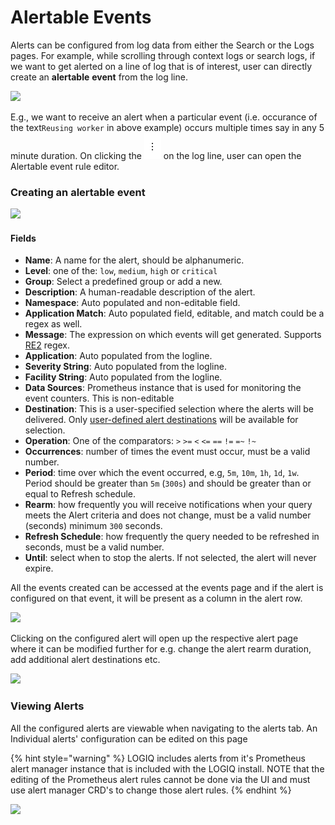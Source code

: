 # Alertable Events

Alerts can be configured from log data from either the Search or the Logs pages. For example, while scrolling through context logs or search logs, if we want to get alerted on a line of log that is of interest, user can directly create an **alertable** **event** from the log line.

![](<../.gitbook/assets/Screenshot\_2020-08-10 Logs(2).png>)

E.g., we want to receive an alert when a particular event (i.e. occurance of the text`Reusing worker` in above example) occurs multiple times say in any 5 minute duration. On clicking the <img src="../.gitbook/assets/Screen Shot 2020-08-11 at 5.34.40 PM.png" alt="" data-size="original"> on the log line, user can open the Alertable event rule editor.

### Creating an alertable event

![](<../.gitbook/assets/Screenshot\_2020-08-10 Logs(1).png>)

#### Fields

* **Name**: A name for the alert, should be alphanumeric.
* **Level**: one of the:  `low`, `medium`, `high` or `critical`
* **Group**: Select a predefined group or add a new.
* **Description**: A human-readable description of the alert.
* **Namespace**: Auto populated and non-editable field.
* **Application Match**: Auto populated field, editable, and match could be a regex as well.
* **Message**: The expression on which events will get generated. Supports [RE2](https://github.com/google/re2/wiki/Syntax) regex.
* **Application**: Auto populated from the logline.
* **Severity String**: Auto populated from the logline.
* **Facility String**: Auto populated from the logline.
* **Data Sources**: Prometheus instance that is used for monitoring the event counters. This is non-editable
* **Destination**: This is a user-specified selection where the alerts will be delivered. Only [user-defined alert destinations](../logiq-ui-configuration/alert-destinations.md) will be available for selection.
* **Operation**: One of the comparators: `>` `>=` `<` `<=` `==` `!=` `=~` `!~`
* **Occurrences**: number of times the event must occur, must be a valid number.
* **Period**: time over which the event occurred, e.g, `5m`, `10m`, `1h`, `1d`, `1w`. Period should be greater than `5m` (`300s`) and should be greater than or equal to Refresh schedule.
* **Rearm**: how frequently you will receive notifications when your query meets the Alert criteria and does not change, must be a valid number (seconds) minimum `300` seconds.
* **Refresh Schedule**: how frequently the query needed to be refreshed in seconds, must be a valid number.
* **Until**: select when to stop the alerts. If not selected, the alert will never expire.

All the events created can be accessed at the events page and if the alert is configured on that event, it will be present as a column in the alert row.

![](<../.gitbook/assets/Screenshot\_2020-08-10 Event Rules(1).png>)

Clicking on the configured alert will open up the respective alert page where it can be modified further for e.g. change the alert rearm duration, add additional alert destinations etc.

![](<../.gitbook/assets/Screenshot\_2020-08-10 Alerts(1).png>)

### Viewing Alerts

All the configured alerts are viewable when navigating to the alerts tab. An Individual alerts' configuration can be edited on this page

{% hint style="warning" %}
LOGIQ includes alerts from it's Prometheus alert manager instance that is included with the LOGIQ install. NOTE that the editing of the Prometheus alert rules cannot be done via the UI and must use alert manager CRD's to change those alert rules.
{% endhint %}

![](<../.gitbook/assets/Screenshot\_2020-08-10 Alerts(2).png>)
